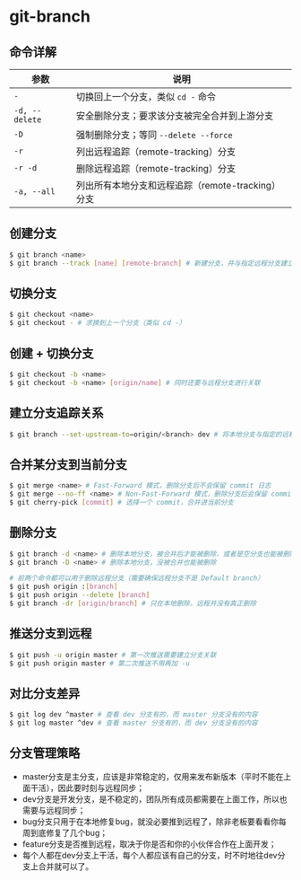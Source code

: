 # git-branch

## 命令详解

| 参数           | 说明                                              |
| -------------- | ------------------------------------------------- |
| `-`            | 切换回上一个分支，类似 `cd -` 命令                |
| `-d, --delete` | 安全删除分支；要求该分支被完全合并到上游分支      |
| `-D`           | 强制删除分支；等同 `--delete --force`             |
| `-r`           | 列出远程追踪（remote-tracking）分支               |
| `-r -d`        | 删除远程追踪（remote-tracking）分支               |
| `-a, --all`    | 列出所有本地分支和远程追踪（remote-tracking）分支 |

## 创建分支

```bash
$ git branch <name>
$ git branch --track [name] [remote-branch] # 新建分支，并与指定远程分支建立追踪关系
```

## 切换分支

```bash
$ git checkout <name>
$ git checkout - # 求换到上一个分支（类似 cd -）
```

## 创建 + 切换分支

```bash
$ git checkout -b <name>
$ git checkout -b <name> [origin/name] # 同时还要与远程分支进行关联
```

## 建立分支追踪关系

```bash
$ git branch --set-upstream-to=origin/<branch> dev # 将本地分支与指定的远程分支建立追踪关系
```

## 合并某分支到当前分支

```bash
$ git merge <name> # Fast-Forward 模式，删除分支后不会保留 commit 日志
$ git merge --no-ff <name> # Non-Fast-Forward 模式，删除分支后会保留 commit 日志（推荐）
$ git cherry-pick [commit] # 选择一个 commit，合并进当前分支
```

## 删除分支

```bash
$ git branch -d <name> # 删除本地分支，被合并后才能被删除，或者是空分支也能被删除
$ git branch -D <name> # 删除本地分支，没被合并也能被删除
```

```bash
# 前两个命令都可以用于删除远程分支（需要确保远程分支不是 Default branch）
$ git push origin :[branch]
$ git push origin --delete [branch]
$ git branch -dr [origin/branch] # 只在本地删除，远程并没有真正删除
```

## 推送分支到远程

```bash
$ git push -u origin master # 第一次推送需要建立分支关联
$ git push origin master # 第二次推送不用再加 -u
```

## 对比分支差异

```bash
$ git log dev ^master # 查看 dev 分支有的，而 master 分支没有的内容
$ git log master ^dev # 查看 master 分支有的，而 dev 分支没有的内容
```

## 分支管理策略

- master分支是主分支，应该是非常稳定的，仅用来发布新版本（平时不能在上面干活），因此要时刻与远程同步；
- dev分支是开发分支，是不稳定的，团队所有成员都需要在上面工作，所以也需要与远程同步；
- bug分支只用于在本地修复bug，就没必要推到远程了，除非老板要看看你每周到底修复了几个bug；
- feature分支是否推到远程，取决于你是否和你的小伙伴合作在上面开发；
- 每个人都在dev分支上干活，每个人都应该有自己的分支，时不时地往dev分支上合并就可以了。